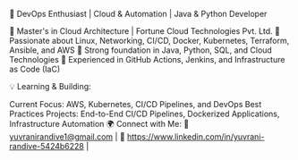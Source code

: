 🚀 DevOps Enthusiast | Cloud & Automation | Java & Python Developer

🔹 Master's in Cloud Architecture | Fortune Cloud Technologies Pvt. Ltd.
🔹 Passionate about Linux, Networking, CI/CD, Docker, Kubernetes, Terraform, Ansible, and AWS
🔹 Strong foundation in Java, Python, SQL, and Cloud Technologies
🔹 Experienced in GitHub Actions, Jenkins, and Infrastructure as Code (IaC)

💡 Learning & Building:

Current Focus: AWS, Kubernetes, CI/CD Pipelines, and DevOps Best Practices
Projects: End-to-End CI/CD Pipelines, Dockerized Applications, Infrastructure Automation
🌍 Connect with Me:
📧 yuvranirandive1@gmail.com | 🔗 https://www.linkedin.com/in/yuvrani-randive-5424b6228  | 
<!---
randiveyuvrani/randiveyuvrani is a ✨ special ✨ repository because its `README.md` (this file) appears on your GitHub profile.
You can click the Preview link to take a look at your changes.
--->
